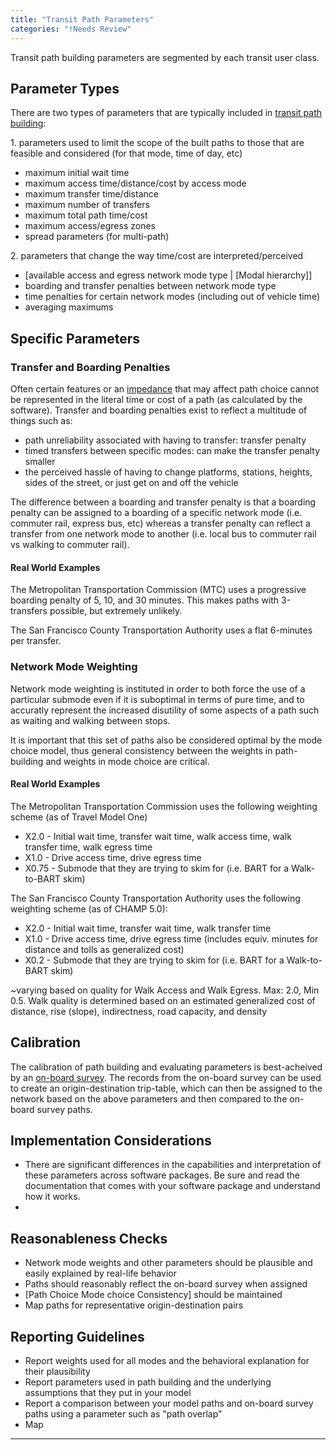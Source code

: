 ```yaml
---
title: "Transit Path Parameters"
categories: "!Needs Review"
---
```


Transit path building parameters are segmented by each transit user class.

Parameter Types
---------------

There are two types of parameters that are typically included in [transit path building](Transit_Network_Service_Determination):

1\. parameters used to limit the scope of the built paths to those that are feasible and considered (for that mode, time of day, etc)

-   maximum initial wait time
-   maximum access time/distance/cost by access mode
-   maximum transfer time/distance
-   maximum number of transfers
-   maximum total path time/cost
-   maximum access/egress zones
-   spread parameters (for multi-path)

2\. parameters that change the way time/cost are interpreted/perceived

-   \[available access and egress network mode type | \[Modal hierarchy\]\]
-   boarding and transfer penalties between network mode type
-   time penalties for certain network modes (including out of vehicle time)
-   averaging maximums

Specific Parameters
-------------------

### Transfer and Boarding Penalties

Often certain features or an [impedance](Impedance) that may affect path choice cannot be represented in the literal time or cost of a path (as calculated by the software). Transfer and boarding penalties exist to reflect a multitude of things such as:

-   path unreliability associated with having to transfer: transfer penalty
-   timed transfers between specific modes: can make the transfer penalty smaller
-   the perceived hassle of having to change platforms, stations, heights, sides of the street, or just get on and off the vehicle

The difference between a boarding and transfer penalty is that a boarding penalty can be assigned to a boarding of a specific network mode (i.e. commuter rail, express bus, etc) whereas a transfer penalty can reflect a transfer from one network mode to another (i.e. local bus to commuter rail vs walking to commuter rail).

#### Real World Examples

The Metropolitan Transportation Commission (MTC) uses a progressive boarding penalty of 5, 10, and 30 minutes. This makes paths with 3-transfers possible, but extremely unlikely.

The San Francisco County Transportation Authority uses a flat 6-minutes per transfer.

### Network Mode Weighting

Network mode weighting is instituted in order to both force the use of a particular submode even if it is suboptimal in terms of pure time, and to accuratly represent the increased disutility of some aspects of a path such as waiting and walking between stops.

It is important that this set of paths also be considered optimal by the mode choice model, thus general consistency between the weights in path-building and weights in mode choice are critical.

#### Real World Examples

The Metropolitan Transportation Commission uses the following weighting scheme (as of Travel Model One)

-   X2.0 - Initial wait time, transfer wait time, walk access time, walk transfer time, walk egress time
-   X1.0 - Drive access time, drive egress time
-   X0.75 - Submode that they are trying to skim for (i.e. BART for a Walk-to-BART skim)

The San Francisco County Transportation Authority uses the following weighting scheme (as of CHAMP 5.0):

-   X2.0 - Initial wait time, transfer wait time, walk transfer time
-   X1.0 - Drive access time, drive egress time (includes equiv. minutes for distance and tolls as generalized cost)
-   X0.2 - Submode that they are trying to skim for (i.e. BART for a Walk-to-BART skim)

\~varying based on quality for Walk Access and Walk Egress. Max: 2.0, Min 0.5. Walk quality is determined based on an estimated generalized cost of distance, rise (slope), indirectness, road capacity, and density

Calibration
-----------

The calibration of path building and evaluating parameters is best-acheived by an [on-board survey](on-board_survey). The records from the on-board survey can be used to create an origin-destination trip-table, which can then be assigned to the network based on the above parameters and then compared to the on-board survey paths.

Implementation Considerations
-----------------------------

-   There are significant differences in the capabilities and interpretation of these parameters across software packages. Be sure and read the documentation that comes with your software package and understand how it works.
-   

Reasonableness Checks
---------------------

-   Network mode weights and other parameters should be plausible and easily explained by real-life behavior
-   Paths should reasonably reflect the on-board survey when assigned
-   \[Path Choice Mode choice Consistency\] should be maintained
-   Map paths for representative origin-destination pairs

Reporting Guidelines
--------------------

-   Report weights used for all modes and the behavioral explanation for their plausibility
-   Report parameters used in path building and the underlying assumptions that they put in your model
-   Report a comparison between your model paths and on-board survey paths using a parameter such as "path overlap"
-   Map

------------------------------------------------------------------------

